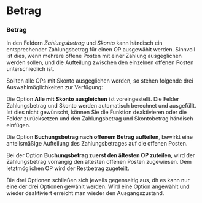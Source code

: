 # Betrag

### Betrag


In den Feldern *Zahlungsbetrag* und *Skonto* kann händisch ein entsprechender Zahlungsbetrag für einen OP ausgewählt werden. Sinnvoll ist dies, wenn mehrere offene Posten mit einer Zahlung ausgeglichen werden sollen, und die Aufteilung zwischen den einzelnen offenen Posten unterschiedlich ist.


Sollten alle OPs mit Skonto ausgeglichen werden, so stehen folgende drei Auswahlmöglichkeiten zur Verfügung:


Die Option **Alle mit Skonto ausgleichen** ist voreingestellt. Die Felder Zahlungsbetrag und Skonto werden automatisch berechnet und ausgefüllt. Ist dies nicht gewünscht, können Sie die Funktion deaktivieren oder die Felder zurücksetzen und den Zahlungsbetrag und Skontobetrag händisch einfügen.


Die Option **Buchungsbetrag nach offenem Betrag aufteilen**, bewirkt eine anteilsmäßige Aufteilung des Zahlungsbetrages auf die offenen Posten.


Bei der Option **Buchungsbetrag zuerst den ältesten OP zuteilen**, wird der Zahlungsbetrag vorrangig den ältesten offenen Posten zugewiesen. Dem letztmöglichen OP wird der Restbetrag zugeteilt.



Die drei Optionen schließen sich jeweils gegenseitig aus, dh es kann nur eine der drei Optionen gewählt werden. Wird eine Option angewählt und wieder deaktiviert erreicht man wieder den Ausgangszustand.

